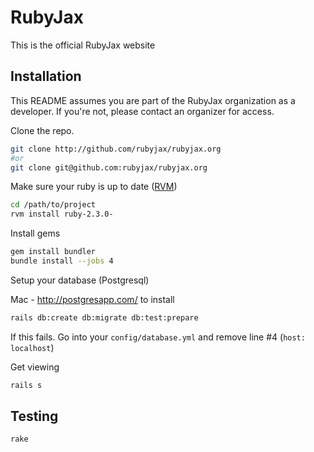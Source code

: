 # RubyJax

This is the official RubyJax website

## Installation

This README assumes you are part of the RubyJax organization as a developer.
If you're not, please contact an organizer for access.

Clone the repo.

```sh
git clone http://github.com/rubyjax/rubyjax.org
#or
git clone git@github.com:rubyjax/rubyjax.org
```

Make sure your ruby is up to date ([RVM](https://rvm.io/))

```sh
cd /path/to/project
rvm install ruby-2.3.0-
```

Install gems

```sh
gem install bundler
bundle install --jobs 4
```

Setup your database (Postgresql)

Mac - http://postgresapp.com/ to install

```sh
rails db:create db:migrate db:test:prepare
```
If this fails. Go into your `config/database.yml` and remove line #4 (`host: localhost`)

Get viewing
 
```sh
rails s
```

## Testing

```sh
rake
```



